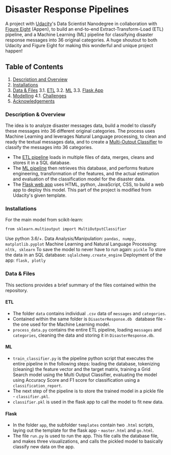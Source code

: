 # Disaster Response Pipelines

A project with [Udacity](https://www.udacity.com/)'s Data Scientist Nanodegree in collaboration with [Figure Eight](https://appen.com/) (Appen), to build an end-to-end Extract-Transform-Load (ETL) pipeline, and a Machine Learning (ML) pipeline for classifying disaster response messages into 36 original categories. A huge shoutout to both Udacity and Figure Eight for making this wonderful and unique project happen! 


## Table of Contents
1. [Description and Overview](#description)
2. [Installations](#Installations)
3. [Data & Files](#data)
    3.1. [ETL](#ETL)
    3.2. [ML](#ML)
    3.3. [Flask App](#Flask)
4. [Modelling](#Modelling)
     4.1. [Challenges](#Challenges)
5. [Acknowledgements](#Acknowledgements)

<a name = "description"></a>
### Description & Overview
The idea is to analyze disaster messages data, build a model to classify these messages into 36 different original categories. The process uses Machine Learning and leverages Natural Language processing, to clean and ready the textual messages data, and to create a [Multi-Output Classifier](https://scikit-learn.org/stable/modules/generated/sklearn.multioutput.MultiOutputClassifier.html) to classify the messages into 36 categories.
* The [ETL pipeline](data/process_data.py) loads in multiple files of data, merges, cleans and stores it in a SQL database. 
* The [ML pipeline](models/train_classifier.py) then retrieves this database, and performs feature engineering, transformation of the features, and the actual estimation and evaluation of the classification model for the disaster data.
* The [Flask web app](app/run.py) uses HTML, python, JavaScript, CSS, to build a web app to deploy this model. This part of the project is modified from Udacity's given template. 

### Installations
For the main model from scikit-learn:

    from sklearn.multioutput import MultiOutputClassifier
   
Use python 3.6/+. 
Data Analysis/Manipulation: `pandas, numpy, matplotlib.pyplot`
Machine Learning and Natural Language Processing: `nltk, sklearn`
To save the model to never have to run again: `pickle`
To store the data in an SQL database: `sqlalchemy.create_engine`
Deployment of the app: `flask, plotly`

<a name="data"></a>
### Data & Files
This sections provides a brief summary of the files contained within the repository.
#### ETL
* The folder `data` contains individual `.csv` data of `messages` and `categories`.
* Contained within the same folder is `DisasterResponse.db ` database file - the one used for the Machine Learning model.
* `process_data.py` contains the entire ETL pipeline, loading `messages` and `categories`, cleaning the data and storing it in `DisasterResponse.db`. 
#### ML
* `train_classifier.py` is the pipeline python script that executes the entire pipeline in the following steps: loading the database, tokenizing (cleaning) the feature vector and the target matrix, training a Grid Search model using the Multi Output Classifier, evaluating the model using Accuracy Score and F1 score for classification using a `classification_report`.
* The next step of the pipeline is to store the trained model in a pickle file - `classifier.pkl`. 
* `classifier.pkl` is used in the flask app to call the model to fit new data. 

#### Flask
* In the folder `app`, the subfolder `templates` contain two `.html` scripts, laying out the template for the flask app - `master.html` and `go.html`.
* The file `run.py` is used to run the app. This file calls the database file, and makes three visualizations, and calls the pickled model to basically classify new data on the app.